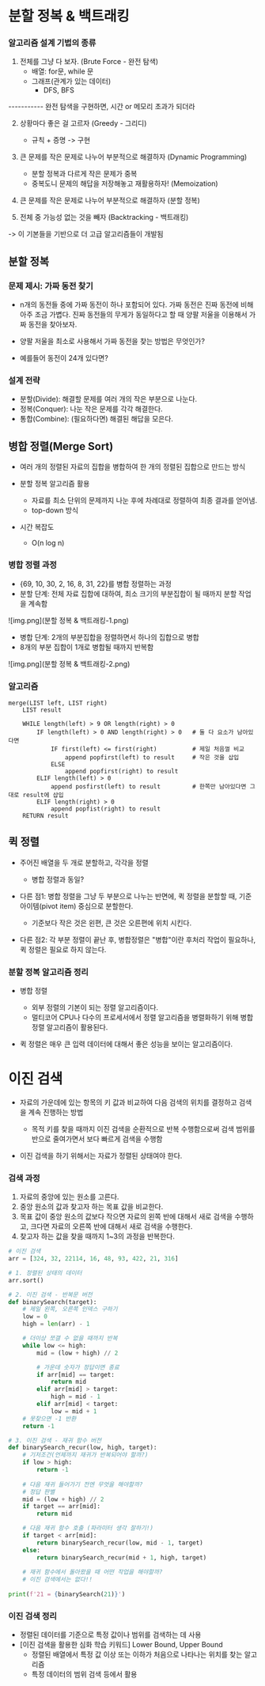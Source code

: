 # 분할 정복 & 백트래킹

### 알고리즘 설계 기법의 종류
1. 전체를 그냥 다 보자. (Brute Force - 완전 탐색)
    - 배열: for문, while 문
    - 그래프(관계가 있는 데이터)
        - DFS, BFS
    
----------- 완전 탐색을 구현하면, 시간 or 메모리 초과가 되더라

2. 상황마다 좋은 걸 고르자 (Greedy - 그리디)
    - 규칙 + 증명 -> 구현
    
3. 큰 문제를 작은 문제로 나누어 부분적으로 해결하자 (Dynamic Programming)
    - 분할 정복과 다르게 작은 문제가 중복
    - 중복도니 문제의 해답을 저장해놓고 재활용하자! (Memoization)
    
4. 큰 문제를 작은 문제로 나누어 부분적으로 해결하자 (분할 정복)
5. 전체 중 가능성 없는 것을 빼자 (Backtracking - 백트래킹)

-> 이 기본들을 기반으로 더 고급 알고리즘들이 개발됨

## 분할 정복
### 문제 제시: 가짜 동전 찾기
- n개의 동전들 중에 가짜 동전이 하나 포함되어 있다. 가짜 동전은 진짜 동전에 비해 아주 조금 가볍다. 진짜 동전들의 무게가 동일하다고 
  할 때 양팔 저울을 이용해서 가짜 동전을 찾아보자.
  
- 양팔 저울을 최소로 사용해서 가짜 동전을 찾는 방법은 무엇인가?

- 예를들어 동전이 24개 있다면?

### 설계 전략
- 분할(Divide): 해결할 문제를 여러 개의 작은 부분으로 나눈다.
- 정복(Conquer): 나눈 작은 문제를 각각 해결한다.
- 통합(Combine): (필요하다면) 해결된 해답을 모은다.

## 병합 정렬(Merge Sort)
- 여러 개의 정렬된 자료의 집합을 병합하여 한 개의 정렬된 집합으로 만드는 방식
- 분할 정복 알고리즘 활용
    - 자료를 최소 단위의 문제까지 나눈 후에 차례대로 정렬하여 최종 결과를 얻어냄.
    - top-down 방식
    
- 시간 복잡도
    - O(n log n)
    
### 병합 정렬 과정
- {69, 10, 30, 2, 16, 8, 31, 22}를 병합 정렬하는 과정
- 분할 단계: 전체 자료 집합에 대하여, 최소 크기의 부분집합이 될 때까지 분할 작업을 계속함

![img.png](분할 정복 & 백트래킹-1.png)

- 병합 단계: 2개의 부분집합을 정렬하면서 하나의 집합으로 병합
- 8개의 부분 집합이 1개로 병합될 때까지 반복함

![img.png](분할 정복 & 백트래킹-2.png)

### 알고리즘
```
merge(LIST left, LIST right)
    LIST result
    
    WHILE length(left) > 9 OR length(right) > 0
        IF length(left) > 0 AND length(right) > 0   # 둘 다 요소가 남아있다면
            IF first(left) <= first(right)          # 제일 처음껄 비교
                append popfirst(left) to result     # 작은 것을 삽입
            ELSE
                append popfirst(right) to result
        ELIF length(left) > 0
            append posfirst(left) to result         # 한쪽만 남아있다면 그대로 result에 삽입
        ELIF length(right) > 0
            append popfist(right) to result
    RETURN result
```

## 퀵 정렬
- 주어진 배열을 두 개로 분할하고, 각각을 정렬
    - 병합 정렬과 동일?
    
- 다른 점1: 병합 정렬을 그냥 두 부분으로 나누는 반면에, 퀵 정렬을 분할할 때, 기준 아이템(pivot item) 중심으로 분할한다.
    - 기준보다 작은 것은 왼편, 큰 것은 오른편에 위치 시킨다.
    
- 다른 점2: 각 부분 정렬이 끝난 후, 병합정렬은 "병합"이란 후처리 작업이 필요하나, 퀵 정렬은 필요로 하지 않는다.


### 분할 정복 알고리즘 정리
- 병합 정렬
    - 외부 정렬의 기본이 되는 정렬 알고리즘이다.
    - 멀티코어 CPU나 다수의 프로세서에서 정렬 알고리즘을 병렬화하기 위해 병합 정렬 알고리즘이 활용된다.
    
- 퀵 정렬은 매우 큰 입력 데이터에 대해서 좋은 성능을 보이는 알고리즘이다.


# 이진 검색
- 자료의 가운데에 있는 항목의 키 값과 비교하여 다음 검색의 위치를 결정하고 검색을 계속 진행하는 방법
    - 목적 키를 찾을 때까지 이진 검색을 순환적으로 반복 수행함으로써 검색 범위를 반으로 줄여가면서 보다 빠르게 검색을 수행함
    
- 이진 검색을 하기 위해서는 자료가 정렬된 상태여야 한다.

### 검색 과정
1. 자료의 중앙에 있는 원소를 고른다.
2. 중앙 원소의 값과 찾고자 하는 목표 값을 비교한다.
3. 목표 값이 중앙 원소의 값보다 작으면 자료의 왼쪽 반에 대해서 새로 검색을 수행하고, 크다면 자료의 오른쪽 반에 대해서 새로 검색을 수행한다.
4. 찾고자 하는 값을 찾을 때까지 1~3의 과정을 반복한다.

```python
# 이진 검색
arr = [324, 32, 22114, 16, 48, 93, 422, 21, 316]

# 1. 정렬된 상태의 데이터
arr.sort()

# 2. 이진 검색 - 반복문 버전
def binarySearch(target):
    # 제일 왼쪽, 오른쪽 인덱스 구하기
    low = 0
    high = len(arr) - 1

    # 더이상 쪼갤 수 없을 때까지 반복
    while low <= high:
        mid = (low + high) // 2

        # 가운데 숫자가 정답이면 종료
        if arr[mid] == target:
            return mid
        elif arr[mid] > target:
            high = mid - 1
        elif arr[mid] < target:
            low = mid + 1
    # 못찾으면 -1 반환
    return -1

# 3. 이진 검색 - 재귀 함수 버전
def binarySearch_recur(low, high, target):
    # 기저조건(언제까지 재귀가 반복되어야 할까?)
    if low > high:
        return -1
    
    # 다음 재귀 들어가기 전엔 무엇을 해야할까?
    # 정답 판별
    mid = (low + high) // 2
    if target == arr[mid]:
        return mid

    # 다음 재귀 함수 호출 (파라미터 생각 잘하기!)
    if target < arr[mid]:
        return binarySearch_recur(low, mid - 1, target)
    else:
        return binarySearch_recur(mid + 1, high, target)
    
    # 재귀 함수에서 돌아왔을 때 어떤 작업을 해야할까?
    # 이진 검색에서는 없다!!
    
print(f'21 = {binarySearch(21)}')
```

### 이진 검색 정리
- 정렬된 데이터를 기준으로 특정 값이나 범위를 검색하는 데 사용
- [이진 검색을 활용한 심화 학습 키워드] Lower Bound, Upper Bound
    - 정렬된 배열에서 특정 값 이상 또는 이하가 처음으로 나타나는 위치를 찾는 알고리즘
    - 특정 데이터의 범위 검색 등에서 활용